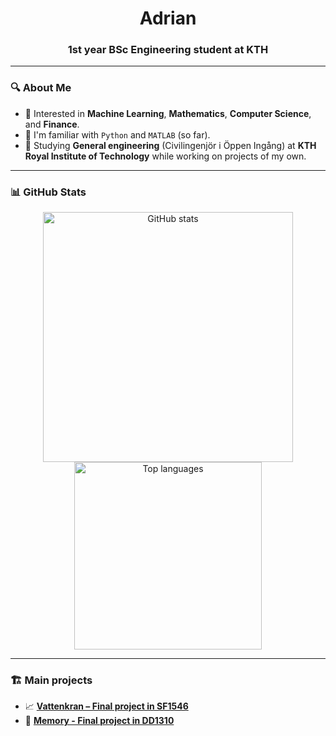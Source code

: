 <h1 align="center">Adrian</h1>
<h3 align="center">1st year BSc Engineering student at KTH </h3>

---

### 🔍 About Me

- 🧠 Interested in **Machine Learning**, **Mathematics**, **Computer Science**, and **Finance**.
- 🧮 I'm familiar with `Python` and `MATLAB` (so far).
- 🌊 Studying **General engineering** (Civilingenjör i Öppen Ingång) at **KTH Royal Institute of Technology** while working on projects of my own.

---

### 📊 GitHub Stats

<p align="center">
  <img src="https://github-readme-stats.vercel.app/api?username=addes4&show_icons=true&theme=default" alt="GitHub stats" width="400"/>
  <img src="https://github-readme-stats.vercel.app/api/top-langs/?username=addes4&layout=compact&theme=default" alt="Top languages" width="300"/>
</p>

---

### 🏗️ Main projects

- 📈 [**Vattenkran – Final project in SF1546**](https://github.com/addes4/numerical-methods-final-project)
- 👾 [**Memory - Final project in DD1310**](https://github.com/addes4/Python-project)
